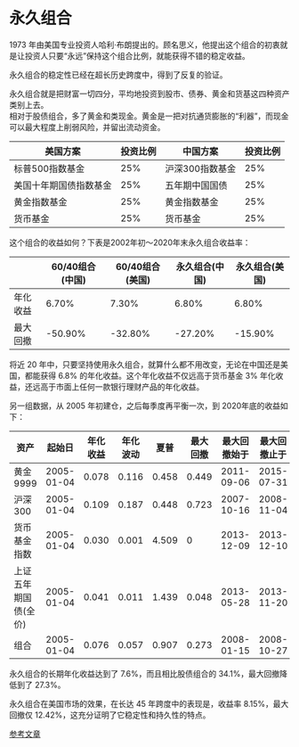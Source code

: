 # 永久组合

1973 年由美国专业投资人哈利·布朗提出的。顾名思义，他提出这个组合的初衷就是让投资人只要“永远”保持这个组合比例，就能获得不错的稳定收益。

永久组合的稳定性已经在超长历史跨度中，得到了反复的验证。

永久组合就是把财富一切四分，平均地投资到股市、债券、黄金和货基这四种资产类别上去。  
相对于股债组合，多了黄金和类现金。黄金是一把对抗通货膨胀的“利器”，而现金可以最大程度上削弱风险，并留出流动资金。

| 美国方案 | 投资比例 | 中国方案 | 投资比例 |
| -- | -- | -- | -- |
| 标普500指数基金 | 25% | 沪深300指数基金 | 25% |
| 美国十年期国债指数基金 | 25% | 五年期中国国债 | 25% |
| 黄金指数基金 | 25% | 黄金指数基金 | 25% |
| 货币基金 | 25% | 货币基金 | 25% |

这个组合的收益如何？下表是2002年初～2020年末永久组合收益率：

|  | 60/40组合(中国) | 60/40组合(美国) | 永久组合(中国) | 永久组合(美国) |
| -- | -- | -- | -- | -- |
| 年化收益 | 6.70% | 7.30% | 6.80% | 6.80% |
| 最大回撤 | -50.90% | -32.80% | -27.20% | -15.90% |

将近 20 年中，只要坚持使用永久组合，就算什么都不用改变，无论在中国还是美国，都能获得 6.8% 的年化收益。这个年化收益不仅远高于货币基金 3% 年化收益，还远高于市面上任何一款银行理财产品的年化收益。

另一组数据，从 2005 年初建仓，之后每季度再平衡一次，到 2020年底的收益如下：

| 资产 | 起始日 | 年化收益 | 年化波动 | 夏普 | 最大回撤 | 最大回撤始于 | 最大回撤止于 | 初始权重 |
| -- | -- | -- | -- | -- | -- | -- | -- | -- |
| 黄金9999 | 2005-01-04 | 0.078 | 0.116 | 0.458 | 0.449 | 2011-09-06 | 2015-07-31 | 0.25 |
| 沪深300 | 2005-01-04 | 0.109 | 0.187 | 0.448 | 0.723 | 2007-10-16 | 2008-11-04 | 0.25 |
| 货币基金指数 | 2005-01-04 | 0.030 | 0.001 | 4.509 | 0 | 2013-12-09 | 2013-12-10 | 0.25 |
| 上证五年期国债(全价) | 2005-01-04 | 0.041 | 0.011 | 1.439 | 0.048 | 2013-05-28 | 2013-11-20 | 0.25 |
| 组合 | 2005-01-04 | 0.076 | 0.057 | 0.907 | 0.273 | 2008-01-15 | 2008-10-27 | 1.0 |

永久组合的长期年化收益达到了 7.6%，而且相比股债组合的 34.1%，最大回撤降低到了 27.3%。

永久组合在美国市场的效果，在长达 45 年跨度中的表现是，收益率 8.15%，最大回撤仅 12.42%，这充分证明了它稳定性和持久性的特点。

[参考文章](https://zhuanlan.zhihu.com/p/37847522)

